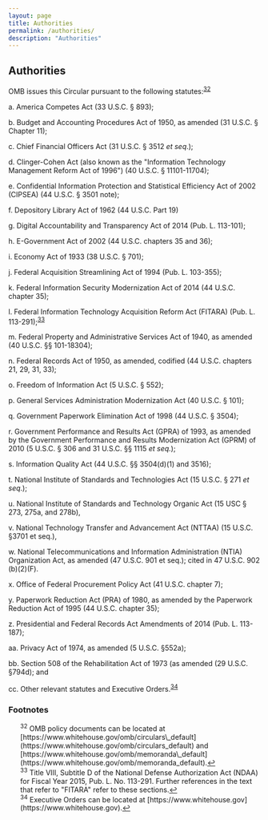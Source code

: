```yaml
---
layout: page
title: Authorities 
permalink: /authorities/
description: "Authorities"
---
```


## **Authorities**

OMB issues this Circular pursuant to the following statutes:<sup id="fnr32"><a href="#fn32">32</a></sup>

a. America Competes Act (33 U.S.C. § 893);

b. Budget and Accounting Procedures Act of 1950, as amended (31 U.S.C. § Chapter 11);

c. Chief Financial Officers Act (31 U.S.C. § 3512 _et seq_.);

d. Clinger-Cohen Act (also known as the "Information Technology Management Reform Act of 1996") (40 U.S.C. § 11101-11704);

e. Confidential Information Protection and Statistical Efficiency Act of 2002 (CIPSEA) (44 U.S.C. § 3501 note);

f. Depository Library Act of 1962 (44 U.S.C. Part 19)

g. Digital Accountability and Transparency Act of 2014 (Pub. L. 113-101);

h. E-Government Act of 2002 (44 U.S.C. chapters 35 and 36);

i. Economy Act of 1933 (38 U.S.C. § 701);

j. Federal Acquisition Streamlining Act of 1994 (Pub. L. 103-355);

k. Federal Information Security Modernization Act of 2014 (44 U.S.C. chapter 35);

l. Federal Information Technology Acquisition Reform Act (FITARA) (Pub. L. 113-291);<sup id="fnr33"><a href="#fn33">33</a></sup>

m. Federal Property and Administrative Services Act of 1940, as amended (40 U.S.C. §§ 101-18304);

n. Federal Records Act of 1950, as amended, codified (44 U.S.C. chapters 21, 29, 31, 33);

o. Freedom of Information Act (5 U.S.C. § 552);

p. General Services Administration Modernization Act (40 U.S.C. § 101);

q. Government Paperwork Elimination Act of 1998 (44 U.S.C. § 3504);

r. Government Performance and Results Act (GPRA) of 1993, as amended by the Government Performance and Results Modernization Act (GPRM) of 2010 (5 U.S.C. § 306 and 31 U.S.C. §§ 1115 _et seq._);

s. Information Quality Act (44 U.S.C. §§ 3504(d)(1) and 3516);

t. National Institute of Standards and Technologies Act (15 U.S.C. § 271 _et seq_.);

u. National Institute of Standards and Technology Organic Act (15 USC § 273, 275a, and 278b),

v. National Technology Transfer and Advancement Act (NTTAA) (15 U.S.C. §3701 et seq.),

w. National Telecommunications and Information Administration (NTIA) Organization Act, as amended (47 U.S.C. 901 et seq.); cited in 47 U.S.C. 902 (b)(2)(F).

x. Office of Federal Procurement Policy Act (41 U.S.C. chapter 7);

y. Paperwork Reduction Act (PRA) of 1980, as amended by the Paperwork Reduction Act of 1995 (44 U.S.C. chapter 35);

z. Presidential and Federal Records Act Amendments of 2014 (Pub. L. 113-187);

aa. Privacy Act of 1974, as amended (5 U.S.C. §552a);

bb. Section 508 of the Rehabilitation Act of 1973 (as amended (29 U.S.C. §794d); and

cc. Other relevant statutes and Executive Orders.<sup id="fnr34"><a href="#fn34">34</a></sup>

### Footnotes

<ul style="list-style-type:none">
<li id="fn32"><sup>32</sup> OMB policy documents can be located at [https://www.whitehouse.gov/omb/circulars\_default](https://www.whitehouse.gov/omb/circulars_default) and [https://www.whitehouse.gov/omb/memoranda\_default](https://www.whitehouse.gov/omb/memoranda_default).<a href="#fnr32">&#8617;</a></li>

<li id="fn33"><sup>33</sup> Title VIII, Subtitle D of the National Defense Authorization Act (NDAA) for Fiscal Year 2015, Pub. L. No. 113-291. Further references in the text that refer to "FITARA" refer to these sections.<a href="#fnr33">&#8617;</a></li>

<li id="fn34"><sup>34</sup> Executive Orders can be located at [https://www.whitehouse.gov](https://www.whitehouse.gov).<a href="#fnr34">&#8617;</a></li>

